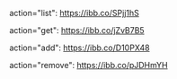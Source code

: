 action="list": https://ibb.co/SPjj1hS

action="get": https://ibb.co/jZvB7B5

action="add": https://ibb.co/D10PX48

action="remove": https://ibb.co/pJDHmYH
